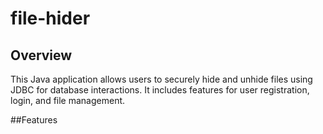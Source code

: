 # file-hider
## Overview
This Java application allows users to securely hide and unhide files using JDBC for database interactions. It includes features for user registration, login, and file management.

##Features
